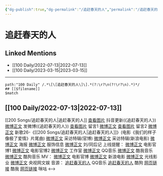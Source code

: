 ```yaml
---
{"dg-publish":true,"dg-permalink":"/追赶春天的人","permalink":"/追赶春天的人/","created":"2022-12-06T15:56:18.000+08:00","updated":"2023-01-04T13:23:52.050+08:00"}
---
```


# 追赶春天的人

## Linked Mentions
- [[100 Daily/2022-07-13\|2022-07-13]]
- [[100 Daily/2023-03-15\|2023-03-15]]


---

```expander
path:"100 Daily" /.*\[\[追赶春天的人\]\].*(?:\r?\n(?!\r?\n).*)*/
## [[$filename]]
$match
```
## [[100 Daily/2022-07-13\|2022-07-13]]
[[200 Songs/追赶春天的人\|追赶春天的人]]
[查看图片](https://wx3.sinaimg.cn/large/0088n2Pggy1h45jg0ocrjj30u01hdq6o.jpg) 抖音更新(《追赶春天的人》)
[微博正文](https://weibo.com/1736988591/LC4evCwPO) 发微博(《追赶春天的人》)
[查看图片](https://wx4.sinaimg.cn/large/0088n2Pggy1h45jk77twbj30u01vojzc.jpg) 留言1 [微博正文](https://weibo.com/1670697373/LC3M6xVjz)
[查看图片](https://wx1.sinaimg.cn/large/0088n2Pggy1h45jj00z3uj30yi0cxdgn.jpg) 留言2 [微博正文](https://weibo.com/1670697373/LC4aolrO4)
新歌26-《[[200 Songs/追赶春天的人\|追赶春天的人]]》(电影《我们的样子像极了爱情》片尾曲)
[微博正文](https://weibo.com/1883007604/LC53RCz9h) 采访特辑(官博)
[微博正文](https://weibo.com/1623886424/LC52HscUL) 采访特辑(新浪电影)
[微博正文](https://weibo.com/1883007604/LC3LDhIxI) 海报
[微博正文](https://weibo.com/7710473200/LC4yqcErv) 服饰信息
[微博正文](https://weibo.com/1670697373/LC3M6xVjz) 刘/同后记
上线提醒：
[微博正文](https://weibo.com/1883007604/LC4a92Y6r) 电影官博1
[微博正文](https://weibo.com/1883007604/LC4me8odv) 电影官博2
[微博正文](https://weibo.com/7478855230/LC4amBaML) 工作室
[微博正文](https://weibo.com/2169129705/LC49UhuWc) QQ音乐
[微博正文](https://weibo.com/1738434147/LC49UxZYh) 酷我音乐
[微博正文](https://weibo.com/1665103091/LC4aCwnIO) 酷狗音乐
MV：
[微博正文](https://weibo.com/1883007604/LC459k6jC) 电影官博
[微博正文](https://weibo.com/1623886424/LC43Q4zRu) 新浪电影
[微博正文](https://weibo.com/1798177633/LC4STEH6X) 光线影业
[微博正文](https://weibo.com/7735105675/LC5LFaSOy) 央视网文娱
音源：
[追赶春天的人](https://weibo.cn/sinaurl?u=https%3A%2F%2Fi.y.qq.com%2Fv8%2Fplaysong.html%3Fsongid%3D363075304%26source%3Dyqq%26ADTAG%3Dhz_wb_sf%26channelId%3D10081987) QQ音乐
[追赶春天的人](https://weibo.cn/sinaurl?u=https%3A%2F%2Ft1.kugou.com%2Fsong.html%3Fid%3D1lqb12bzBV3) 酷狗
[网页链接](https://weibo.cn/sinaurl?u=http%3A%2F%2Fm.kuwo.cn%2Fnewh5app%2Fplay_detail%2F227292320) 酷我
[网页链接](https://weibo.cn/sinaurl?u=https%3A%2F%2Fh5.nf.migu.cn%2Fapp%2Fv4%2Fp%2Fshare%2Fsong%2Findex.html%3Fid%3D600919000007829282) 咪咕
<-->